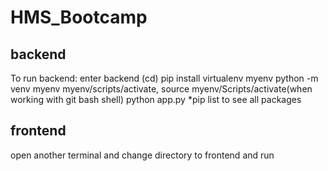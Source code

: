 # HMS_Bootcamp

## backend

To run backend:
enter backend (cd)
pip install virtualenv myenv
python -m venv myenv
myenv/scripts/activate, source myenv/Scripts/activate(when working with git bash shell)
python app.py
*pip list to see all packages
## frontend 
open another terminal and change directory to frontend and run



